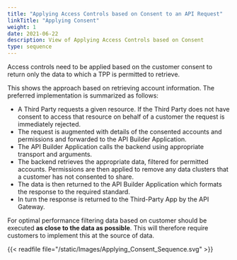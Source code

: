 ```yaml
---
title: "Applying Access Controls based on Consent to an API Request"
linkTitle: "Applying Consent"
weight: 1
date: 2021-06-22
description: View of Applying Access Controls based on Consent
type: sequence
---
```


Access controls need to be applied based on the customer consent to return only the data to which a TPP is permitted to retrieve.

This shows the approach based on retrieving account information. The preferred implementation is summarized as follows:

* A Third Party requests a given resource. If the Third Party does not have consent to access that resource on behalf of a customer the request is immediately rejected.
* The request is augmented with details of the consented accounts and permissions and forwarded to the API Builder Application.
* The API Builder Application calls the backend using appropriate transport and arguments.
* The backend retrieves the appropriate data, filtered for permitted accounts. Permissions are then applied to remove any data clusters that a customer has not consented to share.
* The data is then returned to the API Builder Application which formats the response to the required standard.
* In turn the response is returned to the Third-Party App by the API Gateway.

For optimal performance filtering data based on customer should be executed **as close to the data as possible**. This will therefore require customers to implement this at the source of data.

{{< readfile file="/static/Images/Applying_Consent_Sequence.svg" >}}
